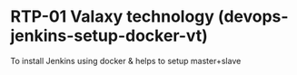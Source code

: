 # RTP-01 Valaxy technology (devops-jenkins-setup-docker-vt)
To install Jenkins using docker & helps to setup master+slave
